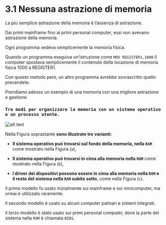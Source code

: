 # 3.1 Nessuna astrazione di memoria

La più semplice astrazione della memoria è l’assenza di astrazione. 

Dai primi mainframe fino ai primi personal computer, essi non avevano astrazione della memoria. 

Ogni programma vedeva semplicemente la memoria fisica. 

Quando un programma eseguiva un’istruzione come `MOV REGISTER1,1000` il computer spostava semplicemente il contenuto della locazione di memoria fisica 1000 a REGISTER1. 

Con questo metodo però, un altro programma avrebbe sovrascritto quello precendete.

Prendiamo adesso un esempio di una memoria con una migliore astrazione e gestione.


### **`Tre modi per organizzare la memoria con un sistema operativo e un processo utente.`**

![alt text](https://mediaserver.pearsonitalia.it/mediaserver_uni/books/prod/2017/9788891901026_TANENBAUM/EPUB/ASSETS/images/03-01.png)

Nella Figu­ra soprastante **sono illustrate tre varianti:**

-   **Il sistema operativo può trovarsi sul fondo della memoria, nella `RAM`** come mostrato nella Figu­ra (`a`), 

-   **Il sistema operativo può trovarsi in cima alla memoria nella `ROM`** come mostrato nella Figura (`b`), 

-  **I driver dei dispositivi possono essere in cima alla memoria nella `ROM` e il resto del sistema nella `RAM` subito sotto**, come nella Figura (`c`). 

Il primo modello fu usato inizialmente sui mainframe e sui minicomputer, ma ormai è utilizzato raramente. 

Il secondo modello è usato su alcuni computer palmari e sistemi integrati. 

Il terzo modello è stato usato sui primi personal computer, dove la parte del sistema nella `ROM` è chiamata `BIOS`. 

